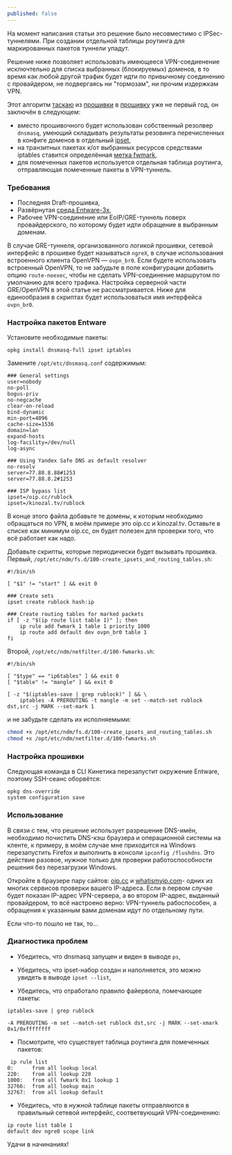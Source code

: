 ```yaml
---
published: false
---
```

<p class="message">
На момент написания статьи это решение было несовместимо с IPSec-туннелями. При создании отдельной таблицы роутинга для маркированных пакетов туннели упадут.
</p>

Решение ниже позволяет использовать имеющееся VPN-соедиенение исключтельно для списка выбранных (блокируемых) доменов, в то время как любой другой трафик будет идти по привычному соединению с провайдером, не подвергаясь ни "тормозам", ни прочим издержкам VPN. 

Этот алгоритм [таскаю](http://wl500g.info›showthread.php?30870&langid=3) из [прошивки](https://github.com/RMerl/asuswrt-merlin/wiki/Using-ipset/c165ebd44232a09c5dcbd1e5b33b0f7bdfc15ceb) в [прошивку](https://github.com/DontBeAPadavan/rublock-via-vpn) уже не первый год, он заключён в следующем:

* вместо прошивочного будет использован собственный резолвер `dnsmasq`, умеющий складывать результаты резовинга перечисленных в конфиге доменов в отдельный [ipset](http://ipset.netfilter.org/),
* на транзитных пакетах к/от выбранных ресурсов средствами iptables ставится определённая [метка fwmark](http://www.austintek.com/LVS/LVS-HOWTO/HOWTO/LVS-HOWTO.fwmark.html),
* для помеченных пакетов используется отдельная таблица роутинга, отправляющая помеченные пакеты в VPN-туннель.


### Требования

* Последняя Draft-прошивка,
* Развёрнутая [среда Entware-3x](https://forum.keenetic.net/topic/560-entware-3x/),
* Рабочее VPN-соединение или EoIP/GRE-туннель поверх провайдерского, по которому будет идти обращение в выбранным доменам. 

В случае GRE-туннеля, организованного логикой прошивки, сетевой интерфейс в прошивке будет называться `ngreX`, в случае использования встроенного клиента OpenVPN — `ovpn_br0`. Если будете использовать встроенный OpenVPN, то не забудьте в поле конфигурации добавить опцию `route-noexec`, чтобы не сделать VPN-соединение маршрутом по умолчанию для всего трафика. Настройка серверной части GRE/OpenVPN в этой статье не рассматривается. Ниже для единообразия в скриптах будет использоваться имя интерфейса `ovpn_br0`.


### Настройка пакетов Entware

Установите необходимые пакеты:
```
opkg install dnsmasq-full ipset iptables
```
Замените `/opt/etc/dnsmasq.conf` содержимым:
```
### General settings
user=nobody
no-poll
bogus-priv
no-negcache
clear-on-reload
bind-dynamic
min-port=4096
cache-size=1536
domain=lan
expand-hosts
log-facility=/dev/null
log-async

### Using Yandex Safe DNS as default resolver
no-resolv
server=77.88.8.88#1253
server=77.88.8.2#1253

### ISP bypass list
ipset=/oip.cc/rublock
ipset=/kinozal.tv/rublock
```
В конце этого файла добавьте те домены, к которым необходимо обращаться по VPN, в моём примере это oip.cc и kinozal.tv. Оставьте в списке как минимум oip.cc, он будет полезен для проверки того, что всё работает как надо. 

Добавьте скрипты, которые периодически будет вызывать прошивка. Первый, `/opt/etc/ndm/fs.d/100-create_ipsets_and_routing_tables.sh`:

```
#!/bin/sh

[ "$1" != "start" ] && exit 0

### Create sets
ipset create rublock hash:ip

### Create routing tables for marked packets
if [ -z "$(ip route list table 1)" ]; then
    ip rule add fwmark 1 table 1 priority 1000
    ip route add default dev ovpn_br0 table 1
fi
```
Второй, `/opt/etc/ndm/netfilter.d/100-fwmarks.sh`:
```
#!/bin/sh

[ "$type" == "ip6tables" ] && exit 0
[ "$table" != "mangle" ] && exit 0

[ -z "$(iptables-save | grep rublock)" ] && \
    iptables -A PREROUTING -t mangle -m set --match-set rublock dst,src -j MARK --set-mark 1
```
и не забудьте сделать их исполняемыми:
```sh
chmod +x /opt/etc/ndm/fs.d/100-create_ipsets_and_routing_tables.sh
chmod +x /opt/etc/ndm/netfilter.d/100-fwmarks.sh
```

### Настройка прошивки

Следующая команда в CLI Кинетика перезапустит окружение Entware, поэтому SSH-сеанс оборвётся:
```
opkg dns-override
system configuration save
```

### Использование 

В связи с тем, что решение использует разрешение DNS-имён, необходимо почистить DNS-кэш браузера и операционной системы на кленте, к примеру, в моём случае мне приходится на Windows перезапустить Firefox и выполнить в консоли `ipconfig /flushdns`. Это действие разовое, нужное только для проверки работоспособности решения без перезагрузки Windows.

Откройте в браузере пару сайтов: [oip.cc](http://oip.cc/) и [whatismyip.com](https://www.whatismyip.com/)- одних из многих сервисов проверки вашего IP-адреса. Если в первом случае будет показан IP-адрес VPN-сервера, а во втором IP-адрес, выданный провайдером, то всё настроено верно: VPN-туннель рабоспособен, а обращения к указанным вами доменам идут по отдельному пути.

Если что-то пошло не так, то…

### Диагностика проблем

* Убедитесь, что dnsmasq запущен и виден в выводe `ps`,

* Убедитесь, что ipset-набор создан и наполняется, это можно увидеть в выводе `ipset --list`,

* Убедитесь, что отработало правило файервола, помечающее пакеты:
```
iptables-save | grep rublock

-A PREROUTING -m set --match-set rublock dst,src -j MARK --set-xmark 0x1/0xffffffff
```

* Посмотрите, что существует таблица роутинга для помеченных пакетов:
```
 ip rule list
0:      from all lookup local
220:    from all lookup 220
1000:   from all fwmark 0x1 lookup 1
32766:  from all lookup main
32767:  from all lookup default
```

* Убедитесь, что в нужной таблице пакеты отправляются в правильный сетевой интерфейс, соответвующий VPN-соединению:
```
ip route list table 1
default dev ngre0 scope link
```

Удачи в начинаниях!
